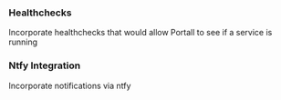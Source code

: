 ### Healthchecks
Incorporate healthchecks that would allow Portall to see if a service is running
### Ntfy Integration
Incorporate notifications via ntfy